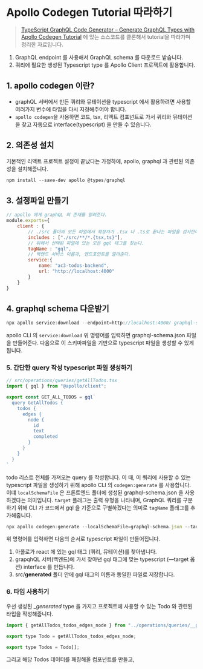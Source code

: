 # Apollo Codegen Tutorial 따라하기

>[TypeScript GraphQL Code Generator – Generate GraphQL Types with Apollo Codegen Tutorial](https://www.apollographql.com/blog/tooling/apollo-codegen/typescript-graphql-code-generator-generate-graphql-types/)
에 있는 소스코드를 클론해서 tutorial을 따라가며 정리한 자료입니다.


1. GraphQL endpoint 를 사용해서 GraphQL schema 를 다운로드 받습니다.
2. 쿼리에 필요한 생성된 Typescript type 를 Apollo Client 프로젝트에 활용합니다.

## 1. apollo codegen 이란?

- graphQL 서버에서 만든 쿼리와 뮤테이션을 typescript 에서 활용하려면 사용할 여러가지 변수에 타입을 다시 지정해주어야 합니다.
- `apollo codegen`을 사용하면 코드, tsx, 리액트 컴포넌트로 가서 쿼리와 뮤테이션을 찾고 자동으로 interface(typescript) 을 만들 수 있습니다.

## 2. 의존성 설치

기본적인 리액트 프로젝트 설정이 끝났다는 가정하에, apollo, graphql 과 관련된 의존성을 설치해줍니다. 

```jsx
npm install --save-dev apollo @types/graphql
```

## 3. 설정파일 만들기

```jsx
// apollo 에게 graphQL 의 존재를 알려준다.
module.exports={
    client : {
        // ./src 폴더의 모든 파일에서 확장자가 .tsx 나 .ts로 끝나는 파일을 검사한다.
        includes : ["./src/**/*.{tsx,ts}"],
        // 위에서 선택된 파일에 있는 모든 gql 태그를 찾는다.
        tagName : "gql",
        // 백엔드 서비스 이름과, 엔드포인트를 알려준다.
        service:{
            name: "ac3-todos-backend",
            url: "http://localhost:4000"
        }
    }
}
```

## 4. graphql schema 다운받기

```jsx
npx apollo service:download --endpoint=http://localhost:4000/ graphql-schema.json
```

apollo CLI 의 `service:download` 위 명령어를 입력하면 graphql-schema.json 파일을 만들어준다. 다음으로 이 스키마파일을 기반으로 typescript 파일을 생성할 수 있게 됩니다.

### 5. 간단한 query 작성 typescript 파일 생성하기

```jsx
// src/operations/queries/getAllTodos.tsx
import { gql } from "@apollo/client";

export const GET_ALL_TODOS = gql`
  query GetAllTodos {
    todos {
      edges {
        node {
          id
          text
          completed
        }
      }
    }
  }
`
```

todo 리스트 전체를 가져오는 query 를 작성합니다. 이 때, 이 쿼리에 사용할 수 있는 typescript 파일을 생성하기 위해 apollo CLI 의 `codegen:generate` 를 사용합니다. 이떄 `localSchemaFile` 은 프론트엔드 폴더에 생성된 graphql-schema.json 을 사용하겠다는 의미입니다. `target` 플래그는 출력 유형을 나타내며, GraphQL 쿼리를 구분하기 위해 CLI 가 코드에서 gql 을 기준으로 구별하겠다는 의미로 `tagName` 플래그를 추가해줍니다. 

```jsx
npx apollo codegen:generate --localSchemaFile=graphql-schema.json --target=typescript --tagName=gql
```

위 명령어를 입력하면 다음의 순서로 typescript 파일이 만들어집니다.

1. 아폴로가 react 에 있는 gql 태그 (쿼리, 뮤테이션)를 찾아냅니다.
2. grapqhQL 서버(백엔드)에 가서 찾아낸 gql 태그에 맞는 typescript (—target 옵션) interface 를 만듭니다.
3. src/__generated__ 폴더 안에 gql 태그의 이름과 동일한 파일로 저장합니다. 


### 6. 타입 사용하기

우선 생성된 __generated_ type 을 가지고 프로젝트에 사용할 수 있는 Todo 와 관련된 타입을 작성해줍니다.

```jsx
import { getAllTodos_todos_edges_node } from "../operations/queries/__generated__/getAllTodos";

export type Todo = getAllTodos_todos_edges_node;

export type Todos = Todo[];
```

그리고 해당 Todos 데이터를 패칭해올 컴포넌트를 만들고,

